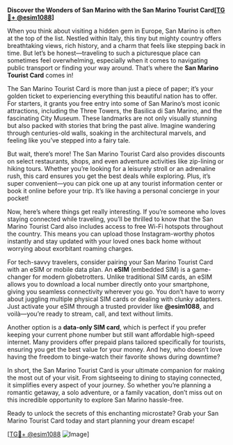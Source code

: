 **Discover the Wonders of San Marino with the San Marino Tourist Card[[TG💪+ @esim1088](https://t.me/s/esim1088)]**

When you think about visiting a hidden gem in Europe, San Marino is often at the top of the list. Nestled within Italy, this tiny but mighty country offers breathtaking views, rich history, and a charm that feels like stepping back in time. But let’s be honest—traveling to such a picturesque place can sometimes feel overwhelming, especially when it comes to navigating public transport or finding your way around. That’s where the **San Marino Tourist Card** comes in!

The San Marino Tourist Card is more than just a piece of paper; it’s your golden ticket to experiencing everything this beautiful nation has to offer. For starters, it grants you free entry into some of San Marino’s most iconic attractions, including the Three Towers, the Basilica di San Marino, and the fascinating City Museum. These landmarks are not only visually stunning but also packed with stories that bring the past alive. Imagine wandering through centuries-old walls, soaking in the architectural marvels, and feeling like you’ve stepped into a fairy tale.

But wait, there’s more! The San Marino Tourist Card also provides discounts on select restaurants, shops, and even adventure activities like zip-lining or hiking tours. Whether you’re looking for a leisurely stroll or an adrenaline rush, this card ensures you get the best deals while exploring. Plus, it’s super convenient—you can pick one up at any tourist information center or book it online before your trip. It’s like having a personal concierge in your pocket!

Now, here’s where things get really interesting. If you’re someone who loves staying connected while traveling, you’ll be thrilled to know that the San Marino Tourist Card also includes access to free Wi-Fi hotspots throughout the country. This means you can upload those Instagram-worthy photos instantly and stay updated with your loved ones back home without worrying about exorbitant roaming charges. 

For tech-savvy travelers, consider pairing your San Marino Tourist Card with an eSIM or mobile data plan. An **eSIM** (embedded SIM) is a game-changer for modern globetrotters. Unlike traditional SIM cards, an eSIM allows you to download a local number directly onto your smartphone, giving you seamless connectivity wherever you go. You don’t have to worry about juggling multiple physical SIM cards or dealing with clunky adapters. Just activate your eSIM through a trusted provider like **@esim1088**, and voilà—you’re ready to stream, call, and text without limits.

Another option is a **data-only SIM card**, which is perfect if you prefer keeping your current phone number but still want affordable high-speed internet. Many providers offer prepaid plans tailored specifically for tourists, ensuring you get the best value for your money. And hey, who doesn’t love having the freedom to binge-watch their favorite shows during downtime?

In short, the San Marino Tourist Card is your ultimate companion for making the most out of your visit. From sightseeing to dining to staying connected, it simplifies every aspect of your journey. So whether you’re planning a romantic getaway, a solo adventure, or a family vacation, don’t miss out on this incredible opportunity to explore San Marino hassle-free.

Ready to unlock the secrets of this enchanting microstate? Grab your San Marino Tourist Card today and start planning your dream escape! 

[[TG💪+ @esim1088](https://t.me/s/esim1088) ![Image](https://i.postimg.cc/Y0z9fWf4/image.png)]